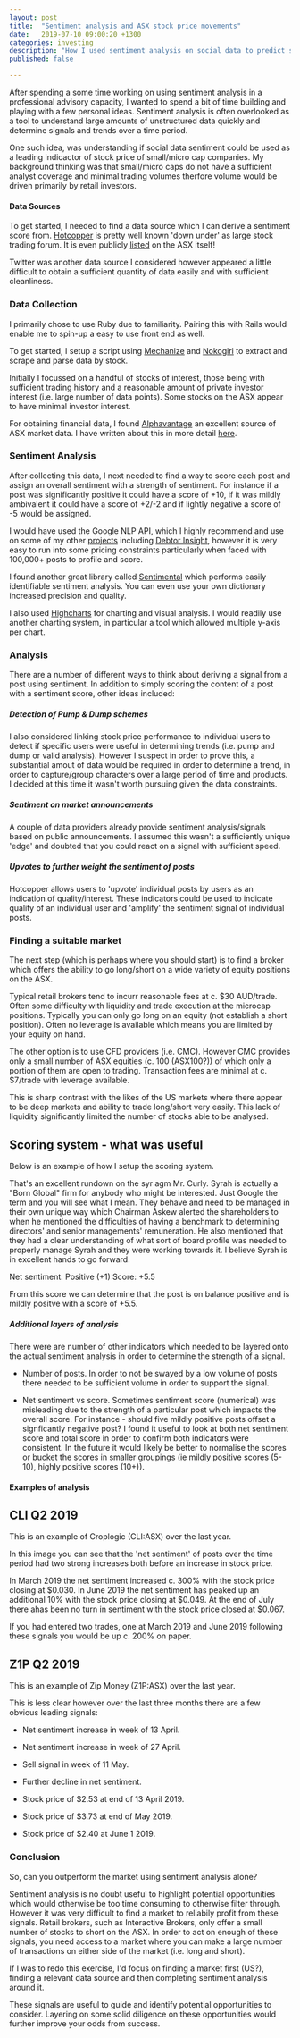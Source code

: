 ```yaml
---
layout: post
title:  "Sentiment analysis and ASX stock price movements"
date:   2019-07-10 09:00:20 +1300
categories: investing
description: "How I used sentiment analysis on social data to predict stock price movements on the ASX"
published: false

---
```


After spending a some time working on using sentiment analysis in a professional advisory capacity, I wanted to spend a bit of time building and playing with a few personal ideas. Sentiment analysis is often overlooked as a tool to understand large amounts of unstructured data quickly and determine signals and trends over a time period.

One such idea, was understanding if social data sentiment could be used as a leading indicactor of stock price of small/micro cap companies. My background thinking was that small/micro caps do not have a sufficient analyst coverage and minimal trading volumes therfore volume would be driven primarily by retail investors. 

#### Data Sources

To get started, I needed to find a data source which I can derive a sentiment score from. [Hotcopper](https://www.afr.com/markets/hot-copper-is-a-vortex-of-information-filled-with-hot-air-20160922-grlqo9) is pretty well known 'down under' as large stock trading forum. It is even publicly [listed](https://www.asx.com.au/asx/share-price-research/company/HOT) on the ASX itself!

Twitter was another data source I considered however appeared a little difficult to obtain a sufficient quantity of data easily and with sufficient cleanliness.

### Data Collection

I primarily chose to use Ruby due to familiarity. Pairing this with Rails would enable me to spin-up a easy to use front end as well.

To get started, I setup a script using [Mechanize](https://github.com/sparklemotion/mechanize) and [Nokogiri](https://github.com/sparklemotion/nokogiri) to extract and scrape and parse data by stock.

Initially I focussed on a handful of stocks of interest, those being with sufficient trading history and a reasonable amount of private investor interest (i.e. large number of data points). Some stocks on the ASX appear to have minimal investor interest.

For obtaining financial data, I found [Alphavantage](https://www.alphavantage.co/) an excellent source of ASX market data. I have written about this in more detail [here](http://www.thomaspearse.com/ruby,/investing,/programming/2019/06/23/ASX-market-data.html).


### Sentiment Analysis

After collecting this data, I next needed to find a way to score each post and assign an overall sentiment with a strength of sentiment. For instance if a post was significantly positive it could have a score of +10, if it was mildly ambivalent it could have a score of +2/-2 and if lightly negative a score of -5 would be assigned.

I would have used the Google NLP API, which I highly recommend and use on some of my other [projects](http://www.thomaspearse.com/projects) including [Debtor Insight](https://www.debtorinsight.co.nz), however it is very easy to run into some pricing constraints particularly when faced with 100,000+ posts to profile and score. 

I found another great library called [Sentimental](https://github.com/7compass/sentimental) which performs easily identifiable sentiment analysis. You can even use your own dictionary increased precision and quality.

I also used [Highcharts](https://www.highcharts.com) for charting and visual analysis. I would readily use another charting system, in particular a tool which allowed multiple y-axis per chart.

### Analysis

There are a number of different ways to think about deriving a signal from a post using sentiment. In addition to simply scoring the content of a post with a sentiment score, other ideas included:

##### Detection of Pump & Dump schemes
I also considered linking stock price performance to individual users to detect if specific users were useful in determining trends (i.e. pump and dump or valid analysis). However I suspect in order to prove this, a substantial amout of data would be required in order to determine a trend, in order to capture/group characters over a large period of time and products. I decided at this time it wasn't worth pursuing given the data constraints.

##### Sentiment on market announcements
A couple of data providers already provide sentiment analysis/signals based on public announcements. I assumed this wasn't a sufficiently unique 'edge' and doubted that you could react on a signal with sufficient speed.

##### Upvotes to further weight the sentiment of posts
Hotcopper allows users to 'upvote' individual posts by users as an indication of quality/interest. These indicators could be used to indicate quality of an individual user and 'amplify' the sentiment signal of individual posts.

### Finding a suitable market

The next step (which is perhaps where you should start) is to find a broker which offers the ability to go long/short on a wide variety of equity positions on the ASX.

Typical retail brokers tend to incurr reasonable fees at c. $30 AUD/trade. Often some difficulty with liquidity and trade execution at the microcap positions. Typically you can only go long on an equity (not establish a short position). Often no leverage is available which means you are limited by your equity on hand.

The other option is to use CFD providers (i.e. CMC). However CMC provides only a small number of ASX equities (c. 100 (ASX100?)) of which only a portion of them are open to trading. Transaction fees are minimal at c. $7/trade with leverage available.

This is sharp contrast with the likes of the US markets where there appear to be deep markets and ability to trade long/short very easily. This lack of liquidity significantly limited the number of stocks able to be analysed.


## Scoring system - what was useful

Below is an example of how I setup the scoring system.

That's an excellent rundown on the syr agm Mr. Curly. Syrah is actually a "Born Global" firm for anybody who might be interested. Just Google the term and you will see what I mean. They behave and need to be managed in their own unique way which Chairman Askew alerted the shareholders to when he mentioned the difficulties of having a benchmark to determining directors' and senior managements' remuneration. He also mentioned that they had a clear understanding of what sort of board profile was needed to properly manage Syrah and they were working towards it. I believe Syrah is in excellent hands to go forward.

Net sentiment: Positive (+1)
Score: +5.5

From this score we can determine that the post is on balance positive and is mildly positve with a score of +5.5.

##### Additional layers of analysis

There were are number of other indicators which needed to be layered onto the actual sentiment analysis in order to determine the strength of a signal.

- Number of posts. In order to not be swayed by a low volume of posts there needed to be sufficient volume in order to support the signal.

- Net sentiment vs score. Sometimes sentiment score (numerical) was misleading due to the strength of a particular post which impacts the overall score. For instance - should five mildly positive posts offset a signficantly negative post? I found it useful to look at both net sentiment score and total score in order to confirm both indicators were consistent. In the future it would likely be better to normalise the scores or bucket the scores in smaller groupings (ie mildly positive scores (5-10), highly positive scores (10+)).


#### Examples of analysis


## CLI Q2 2019

This is an example of Croplogic (CLI:ASX) over the last year.

In this image you can see that the 'net sentiment' of posts over the time period had two strong increases both before an increase in stock price.

In March 2019 the net sentiment increased c. 300% with the stock price closing at $0.030. 
In June 2019 the net sentiment has peaked up an additional 10% with the stock price closing at $0.049.
At the end of July there ahas been no turn in sentiment with the stock price closed at $0.067.

If you had entered two trades, one at March 2019 and June 2019 following these signals you would be up c. 200% on paper.

## Z1P Q2 2019

This is an example of Zip Money (Z1P:ASX) over the last year.

This is less clear however over the last three months there are a few obvious leading signals:

- Net sentiment increase in week of 13 April.
- Net sentiment increase in week of 27 April.
- Sell signal in week of 11 May.
- Further decline in net sentiment.

- Stock price of $2.53 at end of 13 April 2019.
- Stock price of $3.73 at end of May 2019.
- Stock price of $2.40 at June 1 2019.


### Conclusion

So, can you outperform the market using sentiment analysis alone?

Sentiment analysis is no doubt useful to highlight potential opportunities which would otherwise be too time consuming to otherwise filter through. However it was very difficult to find a market to reliabily profit from these signals. Retail brokers, such as Interactive Brokers, only offer a small number of stocks to short on the ASX. In order to act on enough of these signals, you need access to a market where you can make a large number of transactions on either side of the market (i.e. long and short).

If I was to redo this exercise, I'd focus on finding a market first (US?), finding a relevant data source and then completing sentiment analysis around it.

These signals are useful to guide and identify potential opportunities to consider. Layering on some solid diligence on these opportunities would further improve your odds from success.
